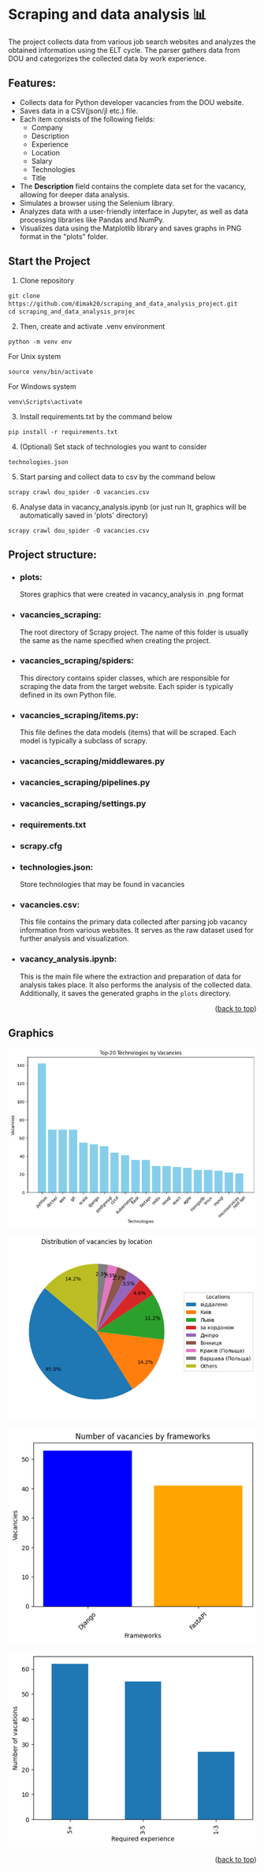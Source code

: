 <a id="readme-top"></a>
# Scraping and data analysis 📊


The project collects data from various job search websites and analyzes the obtained information using the ELT cycle. The parser gathers data from DOU and categorizes the collected data by work experience.

## Features:
- Collects data for Python developer vacancies from the DOU website.
- Saves data in a CSV(json/jl etc.) file.
- Each item consists of the following fields: 
  - Company
  - Description
  - Experience
  - Location
  - Salary
  - Technologies
  - Title
- The **Description** field contains the complete data set for the vacancy, allowing for deeper data analysis.
- Simulates a browser using the Selenium library.
- Analyzes data with a user-friendly interface in Jupyter, as well as data processing libraries like Pandas and NumPy.
- Visualizes data using the Matplotlib library and saves graphs in PNG format in the "plots" folder.

## Start the Project

1. Clone repository  
```shell
git clone https://github.com/dimak20/scraping_and_data_analysis_project.git
cd scraping_and_data_analysis_projec
```
2. Then, create and activate .venv environment  
```shell
python -m venv env
```
For Unix system
```shell
source venv/bin/activate
```

For Windows system

```shell
venv\Scripts\activate
```

3. Install requirements.txt by the command below  


```shell
pip install -r requirements.txt
```

4. (Optional) Set stack of technologies you want to consider
```shell
technologies.json
```

5. Start parsing and collect data to csv by the command below
```shell
scrapy crawl dou_spider -O vacancies.csv
```

6. Analyse data in vacancy_analysis.ipynb (or just run It, graphics will be automatically saved in 'plots' directory)
```shell
scrapy crawl dou_spider -O vacancies.csv
```

## Project structure:
- ### plots:
  Stores graphics that were created in vacancy_analysis in .png format
- ### vacancies_scraping:
  The root directory of Scrapy project. The name of this folder is usually the same as the name specified when creating the project. 

- ### vacancies_scraping/spiders:
  This directory contains spider classes, which are responsible for scraping the data from the target website. Each spider is typically defined in its own Python file.

- ### vacancies_scraping/items.py:
  This file defines the data models (items) that will be scraped. Each model is typically a subclass of scrapy.

- ### vacancies_scraping/middlewares.py

- ### vacancies_scraping/pipelines.py

- ### vacancies_scraping/settings.py

- ### requirements.txt

- ### scrapy.cfg

- ### technologies.json:
  Store technologies that may be found in vacancies

- ### vacancies.csv:
  This file contains the primary data collected after parsing job vacancy information from various websites. It serves as the raw dataset used for further analysis and visualization.

- ### vacancy_analysis.ipynb:
  This is the main file where the extraction and preparation of data for analysis takes place. It also performs the analysis of the collected data. Additionally, it saves the generated graphs in the `plots` directory.

<p align="right">(<a href="#readme-top">back to top</a>)</p>

## Graphics
![Top-20](plots/top_20_technologies.png)


![Vacancies](plots/distribution_of_vacancies_by_location.png)


![Frameworks](plots/number_of_vacancies_by_frameworks.png)


![Experience](plots/required_experience.png)

<p align="right">(<a href="#readme-top">back to top</a>)</p>
